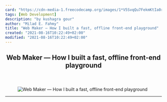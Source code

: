 ```yaml
---
card: "https://cdn-media-1.freecodecamp.org/images/1*V5SvqQu7FekmKtIa0r4ZiQ.png"
tags: [Web Development]
description: "by kushagra gour"
author: "Milad E. Fahmy"
title: "Web Maker — How I built a fast, offline front-end playground"
created: "2021-08-16T10:22:49+02:00"
modified: "2021-08-16T10:22:49+02:00"
---
```

<div class="site-wrapper">
<main id="site-main" class="site-main outer">
<div class="inner">
<article class="post-full post tag-web-development tag-tech tag-startup tag-design tag-open-source ">
<header class="post-full-header">
<h1 class="post-full-title">Web Maker — How I built a fast, offline front-end playground</h1>
</header>
<figure class="post-full-image">
<picture>
<source media="(max-width: 700px)" sizes="1px" srcset="data:image/gif;base64,R0lGODlhAQABAIAAAAAAAP///yH5BAEAAAAALAAAAAABAAEAAAIBRAA7 1w">
<source media="(min-width: 701px)" sizes="(max-width: 800px) 400px,
(max-width: 1170px) 700px,
1400px" srcset="https://cdn-media-1.freecodecamp.org/images/1*V5SvqQu7FekmKtIa0r4ZiQ.png 300w,
https://cdn-media-1.freecodecamp.org/images/1*V5SvqQu7FekmKtIa0r4ZiQ.png 600w,
https://cdn-media-1.freecodecamp.org/images/1*V5SvqQu7FekmKtIa0r4ZiQ.png 1000w,
https://cdn-media-1.freecodecamp.org/images/1*V5SvqQu7FekmKtIa0r4ZiQ.png 2000w">
<img onerror="this.style.display='none'" src="https://cdn-media-1.freecodecamp.org/images/1*V5SvqQu7FekmKtIa0r4ZiQ.png" alt="Web Maker — How I built a fast, offline front-end playground">
</picture>
</figure>
<section class="post-full-content">
<div class="post-content medium-migrated-article">
</div>
<hr>
</section>
</article>
</div>
</main>
</div>
<!-- Google Tag Manager (noscript) -->
<!-- End Google Tag Manager (noscript) -->
